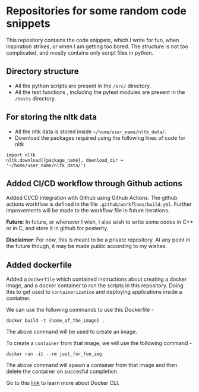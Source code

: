 # Repositories for some random code snippets

This repository contains the code snippets, which I write for fun, when inspiration strikes, or when I am getting too bored. The structure is not too complicated, and mostly contains only script files in python. 

## Directory structure
* All the python scripts are present in the `/src/` directory.
* All the test functions , including the pytest modules are present in the `/tests` directory.


## For storing the nltk data
* All the nltk data is stored inside `~/home/user_name/nltk_data/`.
* Download the packages required using the following lines of code for nltk
```
import nltk
nltk.download({package_name}, download_dir = '~/home/user_name/nltk_data/')
```

## Added CI/CD workflow through Github actions
Added CI/CD integration with Github using Github Actions. The github actions workflow is defined in the file `.github/workflows/build.yml`. Further improvements will be made to the workflow file in future iterations.

**Future**: In future, or whenever I wish, I also wish to write some codes in C++ or in C, and store it in github for posterity.

**Disclaimer**: For now, this is meant to be a private repository. At any point in the future though, it may be made public according to my wishes.

## Added dockerfile

Added a `Dockerfile` which contained instructions about creating a docker image, and a docker container to run the scripts in this repository. Doing this to get used to `containerization` and deploying applications inside a container. 

We can use the following commands to use this Dockerfile - 

```
docker build -t {name_of_the_image} .
```
The above command will be used to create an image.

To create a `container` from that image, we will use the following command - 

```
docker run -it --rm just_for_fun_img
```

The above command will spawn a container from that image and then delete the container on succesful completion.

Go to this [link](https://docs.docker.com/engine/reference/commandline/cli/) to learn more about Docker CLI.